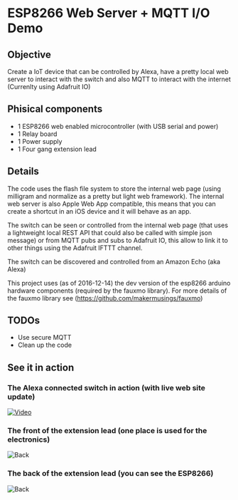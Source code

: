 # ESP8266 Web Server + MQTT I/O Demo

## Objective

Create a IoT device that can be controlled by Alexa, have a pretty local web server to interact with the switch and also MQTT to interact with the internet (Currenlty using Adafruit IO)

## Phisical components

- 1 ESP8266 web enabled microcontroller (with USB serial and power)
- 1 Relay board
- 1 Power supply
- 1 Four gang extension lead 

## Details

The code uses the flash file system to store the internal web page (using milligram and normalize as a pretty but light web framework). The internal web server is also Apple Web App compatible, this means that you can create a shortcut in an iOS device and it will behave as an app.

The switch can be seen or controlled from the internal web page (that uses a lightweight local REST API that could also be called with simple json message) or from MQTT pubs and subs to Adafruit IO, this allow to link it to other things using the Adafruit IFTTT channel.

The switch can be discovered and controlled from an Amazon Echo (aka Alexa)

This project uses (as of 2016-12-14) the dev version of the esp8266 arduino hardware components (required by the fauxmo library). For more details of the fauxmo library see (https://github.com/makermusings/fauxmo)

## TODOs

- Use secure MQTT
- Clean up the code

## See it in action

### The Alexa connected switch in action (with live web site update)
[![Video](http://img.youtube.com/vi/ynBR8wsPKC0/0.jpg)](http://www.youtube.com/watch?v=ynBR8wsPKC0)
### The front of the extension lead (one place is used for the electronics)
![Back](http://i.imgur.com/2W85tQJ.jpg)
### The back of the extension lead (you can see the ESP8266)
![Back](http://i.imgur.com/AbDjojx.jpg)